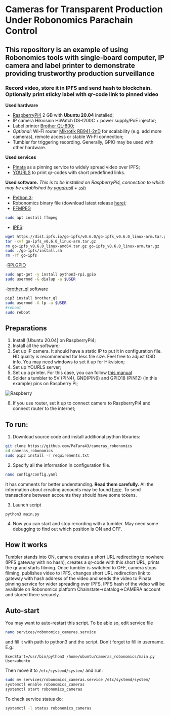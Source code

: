 # Cameras for Transparent Production Under Robonomics Parachain Control

## This repository is an example of using Robonomics tools with single-board computer, IP camera and label printer to demonstrate providing trustworthy production surveillance

### Record video, store it in IPFS and send hash to blockchain. Optionally print sticky label with qr-code link to pinned video

**Used hardware**
- [RaspberryPi4](https://www.raspberrypi.org/products/raspberry-pi-4-model-b/) 2 GB with **Ubuntu 20.04** installed;
- IP camera Hikvision HiWatch DS-I200C + power supply/PoE injector;
- Label printer [Brother QL-800](https://www.brother.ru/labelling-and-receipts/ql-800);
- _Optional_: Wi-Fi router [Mikrotik RB941-2nD](https://mikrotik.com/product/RB941-2nD) for scalability (e.g. add more cameras), remote access or stable Wi-Fi connection;
- Tumbler for triggering recording. Generally, GPIO may be used with other hardware.

**Used services**
- [Pinata](https://pinata.cloud/) as a pinning service to widely spread video over IPFS;
- [YOURLS](https://yourls.org/) to print qr-codes with short predefined links.

**Used software.** *This is to be installed on RaspberryPi4, connection to which may be established by [yggdrasil](https://yggdrasil-network.github.io/) + [ssh](https://phoenixnap.com/kb/ssh-to-connect-to-remote-server-linux-or-windows)*

- [Python 3](https://docs.python-guide.org/starting/install3/linux/);
- Robonomics binary file (download latest release [here](https://github.com/airalab/robonomics/releases));
- [FFMPEG](https://ffmpeg.org)
```bash
sudo apt install ffmpeg
```
- [IPFS](https://ipfs.io/):
```bash
wget https://dist.ipfs.io/go-ipfs/v0.6.0/go-ipfs_v0.6.0_linux-arm.tar.gz
tar -xvf go-ipfs_v0.6.0_linux-arm.tar.gz
rm go-ipfs_v0.6.0_linux-amd64.tar.gz go-ipfs_v0.6.0_linux-arm.tar.gz
sudo ./go-ipfs/install.sh
rm -rf go-ipfs
```
-[RPi.GPIO](https://pypi.org/project/RPi.GPIO/)
```bash
sudo apt-get -y install python3-rpi.gpio
sudo usermod -G dialup -a $USER
```
-[brother_ql](https://brother-ql.net/) software
```bash
pip3 install brother_ql
sudo usermod -G lp -a $USER
#reboot
sudo reboot
```

## Preparations
1) Install [Ubuntu 20.04] on RaspberryPi4;
2) Install all the software;
4) Set up IP camera. It should have a static IP to put it in configuration file. HD quality is recommended for less file size. Feel free to adjust OSD info. You may need windows to set it up for Hikvision;
5) Set up YOURLS server;
6) Set up a printer. For this case, you can follow [this manual](https://www.rs-online.com/designspark/building-a-pi-powered-wireless-label-printer)
7) Solder a tumbler to 5V (PIN4), GND(PIN6) and GPIO18 (PIN12) (in this example) pins on Raspberry Pi;

![Raspberry](https://www.bigmessowires.com/wp-content/uploads/2018/05/Raspberry-GPIO.jpg "Raspberry")

8) If you use router, set it up to connect camera to RaspberryPi4 and connect router to the internet;

## To run:
1) Download source code and install additional python libraries:
```bash
git clone https://github.com/PaTara43/cameras_robonomics
cd cameras_robonomics
sudo pip3 install -r requirements.txt
```
2) Specify all the information in configuration file.
```bash
nano config/config.yaml
```
It has comments for better understanding. **Read them carefully.** All the information about creating accounts may be found [here](https://wiki.robonomics.network/docs/create-account-in-dapp/). To send transactions between accounts they should have some tokens.

3) Launch script
```
python3 main.py
```

4) Now you can start and stop recording with a tumbler. May need some debugging to find out which position is ON and OFF.

## How it works
Tumbler stands into ON, camera creates a short URL redirecting to nowhere (IPFS gateway with no hash), creates a qr-code with this short URL, prints the qr and starts filming. Once tumbler is switched to OFF, camera stops filming, publishes video to IPFS, changes short URL redirection link to gateway with hash address of the video and sends the video to Pinata pinning service for wider spreading over IPFS. IPFS hash of the video will be available on Robonomics platform Chainstate->datalog->CAMERA account and stored there securely.

## Auto-start
You may want to auto-restart this script. To be able so, edit service file
```bash
nano services/robonomics_cameras.service
```
and fill it with path to python3 and the script. Don't forget to fill in username. E.g.:
```
ExecStart=/usr/bin/python3 /home/ubuntu/cameras_robonomics/main.py
User=ubuntu
```
Then move it to `/etc/systemd/system/` and run:
```bash
sudo mv services/robonomics_cameras.service /etc/systemd/system/
systemctl enable robonomics_cameras
systemctl start robonomics_cameras
```
To check service status do:
```bash
systemctl -l status robonomics_cameras
```
